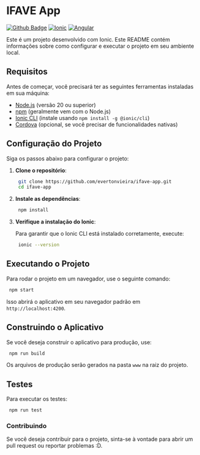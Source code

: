 # IFAVE App

[![Github Badge](https://img.shields.io/badge/GitHub-100000?style=for-the-badge&logo=github&logoColor=white)](https://github.com/evertonvieira/ifave-app)
[![Ionic](https://img.shields.io/badge/Ionic-%233880FF.svg?style=for-the-badge&logo=Ionic&logoColor=white)](https://ionicframework.com/)
[![Angular](https://img.shields.io/badge/angular-%23DD0031.svg?style=for-the-badge&logo=angular&logoColor=white)](https://angular.dev/)


Este é um projeto desenvolvido com Ionic. Este README contém informações sobre como configurar e executar o projeto em seu ambiente local.

## Requisitos

Antes de começar, você precisará ter as seguintes ferramentas instaladas em sua máquina:

- [Node.js](https://nodejs.org/) (versão 20 ou superior)
- [npm](https://www.npmjs.com/) (geralmente vem com o Node.js)
- [Ionic CLI](https://ionicframework.com/docs/cli) (instale usando `npm install -g @ionic/cli`)
- [Cordova](https://cordova.apache.org/) (opcional, se você precisar de funcionalidades nativas)

## Configuração do Projeto

Siga os passos abaixo para configurar o projeto:

1. **Clone o repositório**:
   ```bash
    git clone https://github.com/evertonvieira/ifave-app.git
    cd ifave-app
   ```

2. **Instale as dependências**:

   ```bash
    npm install
   ```

3. **Verifique a instalação do Ionic**:

    Para garantir que o Ionic CLI está instalado corretamente, execute:

   ```bash
    ionic --version
   ```


## Executando o Projeto

Para rodar o projeto em um navegador, use o seguinte comando:

   ```bash
    npm start
   ```

Isso abrirá o aplicativo em seu navegador padrão em `http://localhost:4200`.


## Construindo o Aplicativo

Se você deseja construir o aplicativo para produção, use:

   ```bash
    npm run build
   ```

Os arquivos de produção serão gerados na pasta `www` na raiz do projeto.


## Testes
Para executar os testes:

   ```bash
    npm run test
   ```

### Contribuindo
Se você deseja contribuir para o projeto, sinta-se à vontade para abrir um pull request ou reportar problemas :D.

